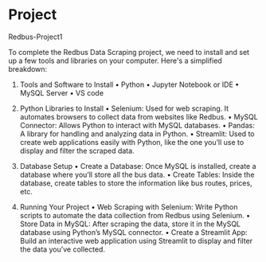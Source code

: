 # Project
Redbus-Project1

To complete the Redbus Data Scraping project, we need to install and set up a few tools and libraries on your computer. Here's a simplified breakdown:
1. Tools and Software to Install
•	Python
•	Jupyter Notebook or IDE
•	MySQL Server
• VS code

2. Python Libraries to Install
•	Selenium: Used for web scraping. It automates browsers to collect data from websites like Redbus.
•	MySQL Connector: Allows Python to interact with MySQL databases.
•	Pandas: A library for handling and analyzing data in Python.
•	Streamlit: Used to create web applications easily with Python, like the one you’ll use to display and filter the scraped data.

3. Database Setup
•	Create a Database: Once MySQL is installed, create a database where you’ll store all the bus data.
•	Create Tables: Inside the database, create tables to store the information like bus routes, prices, etc.

4. Running Your Project
•	Web Scraping with Selenium: Write Python scripts to automate the data collection from Redbus using Selenium.
•	Store Data in MySQL: After scraping the data, store it in the MySQL database using Python’s MySQL connector.
•	Create a Streamlit App: Build an interactive web application using Streamlit to display and filter the data you’ve collected.
